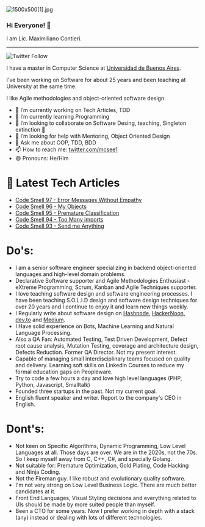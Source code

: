![1500x500[1].jpg](https://cdn.hashnode.com/res/hashnode/image/upload/v1605881027123/usxjc11rc.jpeg)

### Hi Everyone! 👋

I am Lic. Maximiliano Contieri.

* * *

![Twitter Follow](https://img.shields.io/twitter/follow/mcsee1?style=social)

I have a master in Computer Science at [Universidad de Buenos Aires](http://www.uba.ar/).

I've been working on Software for about 25 years and been teaching at University at the same time.

I like Agile methodologies and object-oriented software design. 

- 🔭 I’m currently working on Tech Articles, TDD
- 🌱 I’m currently learning Programming
- 👯 I’m looking to collaborate on Software Desing, teaching, Singleton extinction :japanese_goblin:
- 🤔 I’m looking for help with Mentoring, Object Oriented Design
- 💬 Ask me about OOP, TDD, BDD
- 📫 How to reach me: [twitter.com/mcsee1](https://twitter.com/mcsee1)
- 😄 Pronouns: He/Him 

# 📩 Latest Tech Articles

<!-- BLOG-POST-LIST:START -->
- [Code Smell 97 - Error Messages Without Empathy](https://maximilianocontieri.com/code-smell-97-error-messages-without-empathy)
- [Code Smell 96 - My Objects](https://maximilianocontieri.com/code-smell-96-my-objects)
- [Code Smell 95 - Premature Classification](https://maximilianocontieri.com/code-smell-95-premature-classification)
- [Code Smell 94 - Too Many imports](https://maximilianocontieri.com/code-smell-94-too-many-imports)
- [Code Smell 93 - Send me Anything](https://maximilianocontieri.com/code-smell-93-send-me-anything)
<!-- BLOG-POST-LIST:END -->

# Do's:

- I am a senior software engineer specializing in backend object-oriented languages and high-level domain problems.
- Declarative Software supporter and Agile Methodologies Enthusiast - eXtreme Programming, Scrum, Kanban and Agile Techniques supporter.
- I love teaching software design and software engineering processes. I have been teaching S.O.L.I.D design and software design techniques for over 20 years and I continue to enjoy it and learn new things weekly.
- I Regularly write about software design on [Hashnode](https://hashnode.com/@mcsee), [HackerNoon](https://hackernoon.com/u/mcsee), [dev.to](https://dev.to/mcsee) and [Medium](https://mcsee.medium.com/).
- I Have solid experience on Bots, Machine Learning and Natural Language Processing.
- Also a QA Fan: Automated Testing, Test Driven Development, Defect root cause analysis, Mutation Testing, coverage and architecture design, Defects Reduction. Former QA Director. Not my present interest.
- Capable of managing small interdisciplinary teams focused on quality and delivery. Learning soft skills on Linkedin Courses to reduce my formal education gaps on Peopleware.
- Try to code a few hours a day and love high level languages (PHP, Python, Javascript, Smalltalk)
- Founded three startups in the past. Not my current goal.
- English fluent speaker and writer. Report to the company's CEO in English. 

# Dont's:

- Not keen on Specific Algorithms, Dynamic Programming, Low Level Languages at all. Those days are over. We are in the 2020s, not the 70s. So I keep myself away from C, C++, C#, and specially Golang.
- Not suitable for: Premature Optimization, Gold Plating, Code Hacking and Ninja Coding.
- Not the Fireman guy. I like robust and evolutionary quality software.
- I'm not very strong on Low Level Business Logic. There are much better candidates at it.
- Front End Languages, Visual Styling decisions and everything related to UIs should be made by more suited people than myself.
- Been a CTO for some years. Now I prefer working in depth with a stack (any) instead or dealing with lots of different technologies.
